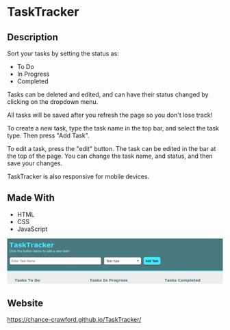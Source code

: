 # TaskTracker

## Description

Sort your tasks by setting the status as:
* To Do
* In Progress
* Completed

Tasks can be deleted and edited, and can have their status changed by clicking
on the dropdown menu.

All tasks will be saved after you refresh the page so you don't lose track!

To create a new task, type the task name in the top bar, and select the task
type. Then press "Add Task".

To edit a task, press the "edit" button. The task can be edited in the bar
at the top of the page. You can change the task name, and status, and then save your changes.

TaskTracker is also responsive for mobile devices.

## Made With
* HTML
* CSS
* JavaScript

![TaskTracker](./assets/images/Capture.PNG)

## Website
https://chance-crawford.github.io/TaskTracker/
